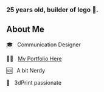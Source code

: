 ### 25 years old, builder of lego 🧱.


## About Me
:mortar_board: &nbsp; Communication Designer 

💪🏽 &nbsp; [My Portfolio Here](https://federicopozzi.github.io/portfolio/)

🆘 &nbsp; A bit Nerdy

:rocket: &nbsp; 3dPrint passionate
